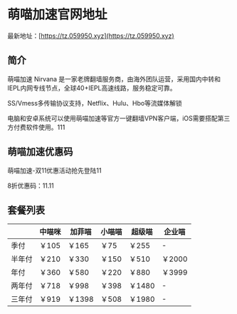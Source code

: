 # 萌喵加速官网地址

最新地址：[https://tz.059950.xyz](https://tz.059950.xyz)

## 简介

萌喵加速 Nirvana 是一家老牌翻墙服务商，由海外团队运营，采用国内中转和IEPL内网专线节点，全球40+IEPL高速线路，服务稳定可靠。

SS/Vmess多传输协议支持，Netflix、Hulu、Hbo等流媒体解锁

电脑和安卓系统可以使用萌喵加速等官方一键翻墙VPN客户端，iOS需要搭配第三方付费软件使用。111

## 萌喵加速优惠码

萌喵加速-双11优惠活动抢先登陆11

8折优惠码：11.11

## 套餐列表

||中喵咪|加菲喵|小喵喵|超级喵|企业喵|
|----|----|----|----|----|----|
|季付|￥105|￥165|￥75|￥255|-|
|半年付|￥210|￥330|￥150|￥510|￥2000|
|年付|￥360|￥580|￥220|￥880|￥3999|
|两年付|￥718|￥998|￥398|￥1480|-|
|三年付|￥919|￥1398|￥508|￥1980|-|

